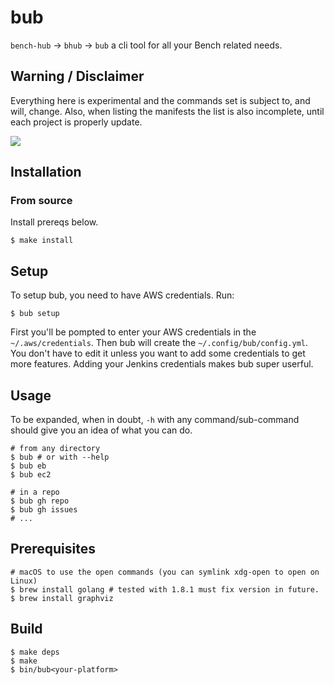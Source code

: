 # bub

`bench-hub` -> `bhub` -> `bub` a cli tool for all your Bench related needs.

## Warning / Disclaimer

Everything here is experimental and the commands set is subject to, and will,
change. Also, when listing the manifests the list is also incomplete, until each
project is properly update.

![](https://upload.wikimedia.org/wikipedia/commons/thumb/3/3f/Lil_Bub_2013_%28crop_for_thumb%29.jpg/440px-Lil_Bub_2013_%28crop_for_thumb%29.jpg)

## Installation

### From source

Install prereqs below.

    $ make install

## Setup

To setup bub, you need to have AWS credentials. Run:

    $ bub setup

First you'll be pompted to enter your AWS credentials in the
`~/.aws/credentials`. Then bub will create the `~/.config/bub/config.yml`. You
don't have to edit it unless you want to add some credentials to get more
features. Adding your Jenkins credentials makes bub super userful.

## Usage

To be expanded, when in doubt, `-h` with any command/sub-command should give you
an idea of what you can do.

    # from any directory
    $ bub # or with --help
    $ bub eb
    $ bub ec2

    # in a repo
    $ bub gh repo
    $ bub gh issues
    # ...

## Prerequisites

    # macOS to use the open commands (you can symlink xdg-open to open on Linux)
    $ brew install golang # tested with 1.8.1 must fix version in future.
    $ brew install graphviz

## Build

    $ make deps
    $ make
    $ bin/bub<your-platform>
